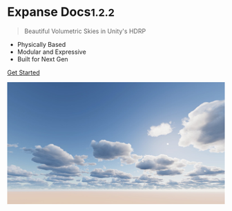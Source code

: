 <!-- _coverpage.md -->

<!-- TODO (LOGO): ![logo](_media/icon.svg) -->

# Expanse Docs<small>1.2.2</small>

> Beautiful Volumetric Skies in Unity's HDRP

- Physically Based
- Modular and Expressive
- Built for Next Gen

[Get Started](#expanse-documentation)

![](img/procedural_cloud_volume/silver_1.jpg)